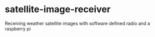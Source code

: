 # satellite-image-receiver
Receiving weather satellite images with software defined radio and a raspberry pi
